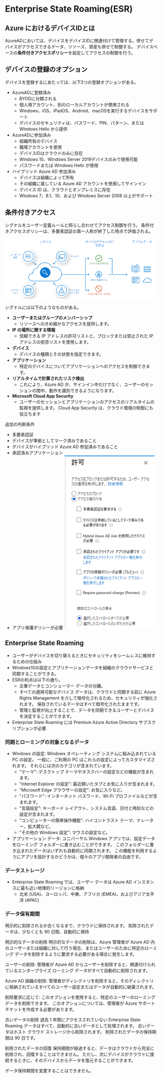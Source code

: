 # Enterprise State Roaming(ESR)

## Azure におけるデバイスIDとは

AzureADにおいては、デバイスをデバイスIDに関連付けて管理する。併せてデバイスがアクセスできるデータ、リソース、資産も併せて制御する。
デバイスベースの**条件付きアクセスポリシー**を設定してアクセスの制御を行う。

## デバイスの登録のオプション

デバイスを登録するにあたっては、以下3つの登録オプションがある。

- AzureADに登録済み
  - BYODに分類される
  - 個人用アカウント、別のローカルアカウントが使用される
  - Windows、iOS、iPadOS、Android、macOSを実行するデバイスをサポート
  - デバイスのセキュリティは、パスワード、PIN、パターン、または Windows Hello から提供
- AzureADに参加済み
  - 組織所有のデバイス
  - 職場アカウントを使用
  - デバイスIDはクラウドのみに存在
  - Windows 10、Windows Server 2019デバイスのみで使用可能
  - パスワードまたは Windows Hello が使用
- ハイブリッド Azure AD 参加済み
  - デバイスは組織によって所有
  - その組織に属している Azure AD アカウントを使用してサインイン
  - デバイス ID は、クラウドとオンプレミスに存在
  - Windows 7、8.1、10、および Windows Server 2008 以上がサポート

## 条件付きアクセス

シグナルをユーザー定義ルールと照らし合わせてアクセス制御を行う。
条件付きアクセスポリシーは、多要素認証の第一人称が終了した時点で評価される。

![picture 4](images/2731b98bc0745365cca59f85a9c07fed3b88b995d33248c36cc6bb4b293d19da.png)  

シグナルには以下のようなものがある。

- **ユーザーまたはグループのメンバーシップ**
  - リソースへのきめ細かなアクセスを提供します。
- **IP の場所に関する情報**
  - 信頼できる IP アドレスの許可リストと、ブロックまたは禁止された IP アドレスの拒否リストを使用します。
- **デバイス**
  - デバイスの種類とその状態を指定できます。
- **アプリケーション**
  - 特定のデバイスについてアプリケーションへのアクセスを制御できます。
- **リアルタイムで計算されたリスク検出**
  - これにより、Azure AD が、サインイン中だけでなく、ユーザーのセッションの間中、動作を識別できるようになります。
- **Microsoft Cloud App Security**
  - ユーザーのセッションとアプリケーションのアクセスのリアルタイムの監視を提供します。 Cloud App Security は、クラウド環境の制御にも役立ちます

追加の判断条件

- 多要素認証
- デバイスが準拠としてマーク済みであること
- デバイスがハイブリッド Azure AD 参加済みであること
- 承認済みアプリケーション
- アプリ保護ポリシーが必要
![picture 5](images/43ca191bddbc06c2fc492400353a6573b8c8490d8d25a4a1b7b1734f03d9a1c0.png)  

## Enterprise State Roaming

- ユーザーがデバイスを切り替えるときにセキュリティをシームレスに維持するための仕組み
- Windows10の設定とアプリケーションデータを組織のクラウドサービスと同期することができる。
- ESRの利点は以下の通り。
  - 企業データとコンシューマー データの分離。
  - すべての適用可能なデバイス データは、クラウドと同期する前に Azure Rights Management を介して暗号化されるため、セキュリティが強化されます。 保存されているデータはすべて暗号化されたままです。
  - 管理と監視が向上することで、データを同期できるユーザーとデバイスを決定することができます。
- Enterprise State Roaming には Premium Azure Active Directory サブスクリプションが必要

### 同期とローミングの対象となるデータ

- Windows の設定: Windows オペレーティング システムに組み込まれている PC の設定。 一般に、ご利用の PC はこれらの設定によってカスタマイズされます。 それらには次のカテゴリが含まれています。
  - "テーマ": デスクトップ テーマやタスクバーの設定などの機能が含まれます。
  - "Internet Explorer の設定": 最近開いたタブとお気に入りが含まれます。
  - "Microsoft Edge ブラウザーの設定": お気に入りなど。
  - "パスワード": インターネット パスワード、Wi-Fi プロファイルなどが含まれます。
  - "言語設定": キーボード レイアウト、システム言語、日付と時刻などの設定が含まれます。
  - "コンピューターの簡単操作機能": ハイコントラスト テーマ、ナレーター、拡大鏡など。
  - "その他の Windows 設定": マウスの設定など。
- アプリケーション データ: ユニバーサル Windows アプリでは、設定データをローミング フォルダーに書き込むことができます。 このフォルダーに書き込まれたデータはいずれも自動的に同期されます。 この機能を利用するようにアプリを設計するかどうかは、個々のアプリ開発者の自由です。

### データストレージ

- Enterprise State Roaming では、ユーザー データは Azure AD インスタンスに最も近い地理的リージョンに格納
  - 北米 (USA)、ヨーロッパ、中東、アフリカ (EMEA)、およびアジア太平洋 (APAC) 

### データ保有期間

明示的に削除されるか古くなるまで、クラウドに保持されます。 削除されたデータは、少なくとも 90 日間、自動的に保持

明示的なデータの削除
明示的なデータの削除は、Azure 管理者が Azure AD 内のユーザーまたは組織に対して行う場合、またはユーザーのために特定のローミング データを削除するように要求する必要がある場合に発生します。

ユーザーの削除: 管理者が Azure AD からユーザーを削除すると、関連付けられているエンタープライズ ローミング データがすべて自動的に削除されます。

Azure AD 組織の削除: 管理者がディレクトリを削除すると、そのディレクトリに格納されているすべてのユーザー設定またはデータが自動的に破棄されます。

削除要求に応じて: このオプションを使用すると、特定のユーザーのローミング データを削除できます。 このオプションについては、管理者が Azure サポート チケットを作成する必要があります。

古いデータの削除
過去 1 年間にアクセスされていない Enterprise State Roaming データはすべて、自動的に古いデータとして処理されます。 古いデータはホスト クラウド ストレージから削除されます。 削除されたデータの保持期間は 90 日です。

削除されたデータの回復
保持期間が経過すると、データはクラウドから完全に削除され、回復することはできません。 ただし、次にデバイスがクラウドに接続するときに、そのデバイスからデータを復元することができます。

データ保持期間を変更することはできません。